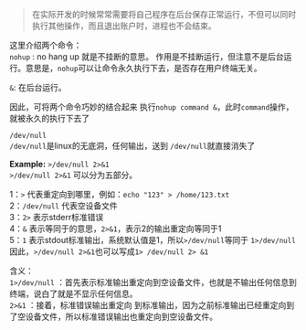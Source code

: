 > 在实际开发的时候常常需要将自己程序在后台保存正常运行，不但可以同时执行其他操作，而且退出账户时，进程也不会结束。

这里介绍两个命令：  
`nohup` : no hang up 就是不挂断的意思。 作用是不挂断运行，但注意不是后台运行。意思是，`nohup`可以让命令永久执行下去，是否存在用户终端无关。  

`&`: 在后台运行。  

因此，可将两个命令巧妙的结合起来 执行`nohup command &`，此时`command`操作，就被永久的执行下去了 


`/dev/null`  
`/dev/null`是linux的无底洞，任何输出，送到 `/dev/null`就直接消失了

**Example:** `>/dev/null 2>&1`   
`>/dev/null 2>&1` 可以分为五部分。

1：`>` 代表重定向到哪里，例如：`echo "123" > /home/123.txt`  
2：`/dev/null` 代表空设备文件  
3：`2>` 表示stderr标准错误  
4：`&` 表示等同于的意思，`2>&1`，表示2的输出重定向等同于1  
5：`1` 表示stdout标准输出，系统默认值是1，所以`>/dev/null`等同于 `1>/dev/null`  
因此，`>/dev/null 2>&1`也可以写成`1> /dev/null 2> &1`

含义：  
`1>/dev/null` ：首先表示标准输出重定向到空设备文件，也就是不输出任何信息到终端，说白了就是不显示任何信息。  
`2>&1` ：接着，标准错误输出重定向 到标准输出，因为之前标准输出已经重定向到了空设备文件，所以标准错误输出也重定向到空设备文件。
